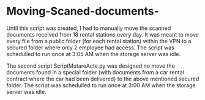 # Moving-Scaned-documents-

Until this script was created, I had to manually move the scanned documents received from 18 rental stations every day. It was meant to move every file from a public folder (for each rental station) within the VPN to a secured folder where only 2 employee had access. The script was schedulled to run once at 3:05 AM when the storage server was idle.

The second script ScriptMutareActe.py was designed no move the documents found in a special folder (with documents from a car rental contract where the car had been delivered) to the above mentioned secured folder. The script was schedulled to run once at 3:00 AM when the storage server was idle.

